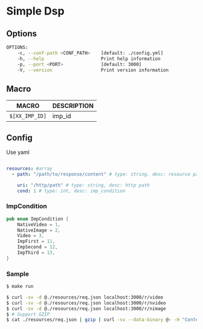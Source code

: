 # Simple Dsp

## Options

```sh
OPTIONS:
    -c, --conf-path <CONF_PATH>    [default: ./config.yml]
    -h, --help                     Print help information
    -p, --port <PORT>              [default: 3000]
    -V, --version                  Print version information
```

## Macro


| MACRO          | DESCRIPTION |
|----------------|-------------|
| `$[XX_IMP_ID]` | imp_id      |


## Config

Use yaml

```yaml

resources: #array
  - path: "/path/to/response/content" # type: string. desc: resource path

    uri: "/http/path" # type: string, desc: http path
    cond: 1 # type: int, desc: imp_condition

```

### ImpCondition 

```rust
pub enum ImpCondition {
    NativeVideo = 1,
    NativeImage = 2,
    Video = 3,
    ImpFirst = 11,
    ImpSecond = 12,
    ImpThird = 13,
}
```


### Sample

```sh
$ make run

$ curl -sv -d @./resources/req.json localhost:3000/r/video
$ curl -sv -d @./resources/req.json localhost:3000/r/nvideo
$ curl -sv -d @./resources/req.json localhost:3000/r/nimage
$ # Support GZIP
$ cat ./resources/req.json | gzip | curl -sv --data-binary @- -H "Content-Encoding: gzip" localhost:3000/r/nimage
```

